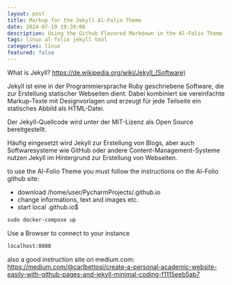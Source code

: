 ```yaml
---
layout: post
title: Markup for the Jekyll Al-Folio Theme
date: 2024-07-19 19:39:00
description: Using the Github Flavored Markdown in the Al-Folio Theme
tags: linux al-folio jekyll tool
categories: linux
featured: false
---
```


What is Jekyll? <a href="https://de.wikipedia.org/wiki/Jekyll_(Software)">https://de.wikipedia.org/wiki/Jekyll_(Software)</a>

Jekyll ist eine in der Programmiersprache Ruby geschriebene Software, 
die zur Erstellung statischer Webseiten dient. 
Dabei kombiniert sie vereinfachte Markup-Texte mit Designvorlagen und erzeugt für jede 
Teilseite ein statisches Abbild als HTML-Datei.

Der Jekyll-Quellcode wird unter der MIT-Lizenz als Open Source bereitgestellt.

Häufig eingesetzt wird Jekyll zur Erstellung von Blogs, aber auch Softwaresysteme wie GitHub 
oder andere Content-Management-Systeme nutzen Jekyll im Hintergrund zur Erstellung von Webseiten. 


to use the Al-Folio Theme you must follow the instructions on the Al-Folio github site:
- download /home/user/PycharmProjects/<name>.github.io
- change informations, text and images etc.
- start local <name>.github.io$

````markdown
sudo docker-compose up
````

Use a Browser to connect to your instance 
````markdown
localhost:8080
````


also a good instruction site on medium.com:<br> 
<a href="https://medium.com/@carlbettosi/create-a-personal-academic-website-easily-with-github-pages-and-jekyll-minimal-coding-f1115eeb5ab7">
https://medium.com/@carlbettosi/create-a-personal-academic-website-easily-with-github-pages-and-jekyll-minimal-coding-f1115eeb5ab7</a>



